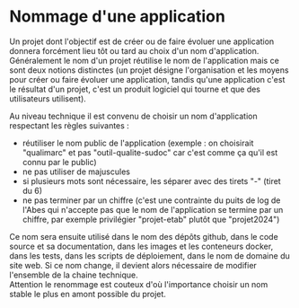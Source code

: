 # Nommage d'une application

Un projet dont l'objectif est de créer ou de faire évoluer une application donnera forcément lieu tôt ou tard au choix d'un nom d'application.
Généralement le nom d'un projet réutilise le nom de l'application mais ce sont deux notions distinctes (un projet désigne l'organisation et les moyens pour créer ou faire évoluer une application, tandis qu'une application c'est le résultat d'un projet, c'est un produit logiciel qui tourne et que des utilisateurs utilisent).

Au niveau technique il est convenu de choisir un nom d'application respectant les règles suivantes :
* réutiliser le nom public de l'application (exemple : on choisirait "qualimarc" et pas "outil-qualite-sudoc" car c'est comme ça qu'il est connu par le public)
* ne pas utiliser de majuscules
* si plusieurs mots sont nécessaire, les séparer avec des tirets "-" (tiret du 6)
* ne pas terminer par un chiffre (c'est une contrainte du puits de log de l'Abes qui n'accepte pas que le nom de l'application se termine par un chiffre, par exemple privilégier "projet-etab" plutôt que "projet2024")

Ce nom sera ensuite utilisé dans le nom des dépôts github, dans le code source et sa documentation, dans les images et les conteneurs docker, dans les tests, dans les scripts de déploiement, dans le nom de domaine du site web. Si ce nom change, il devient alors nécessaire de modifier l'ensemble de la chaine technique.  
Attention le renommage est couteux d'où l'importance choisir un nom stable le plus en amont possible du projet.




